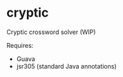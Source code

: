 cryptic
=======

Cryptic crossword solver (WIP)

Requires:
* Guava
* jsr305 (standard Java annotations)